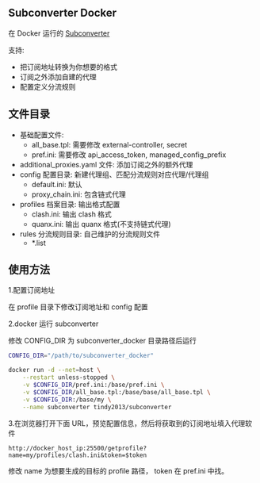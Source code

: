 ## Subconverter Docker

在 Docker 运行的 [Subconverter](https://github.com/tindy2013/subconverter)

支持:

- 把订阅地址转换为你想要的格式
- 订阅之外添加自建的代理
- 配置定义分流规则


## 文件目录

- 基础配置文件:
    - all_base.tpl: 需要修改 external-controller, secret
    - pref.ini: 需要修改 api_access_token, managed_config_prefix
- additional_proxies.yaml 文件: 添加订阅之外的额外代理
- config 配置目录: 新建代理组、匹配分流规则对应代理/代理组
    - default.ini: 默认
    - proxy_chain.ini: 包含链式代理
- profiles 档案目录: 输出格式配置
    - clash.ini: 输出 clash 格式
    - quanx.ini: 输出 quanx 格式(不支持链式代理)
- rules 分流规则目录: 自己维护的分流规则文件
    - *.list


## 使用方法


1.配置订阅地址

在 profile 目录下修改订阅地址和 config 配置

2.docker 运行 subconverter

修改 CONFIG_DIR 为 subconverter_docker 目录路径后运行

```bash
CONFIG_DIR="/path/to/subconverter_docker"

docker run -d --net=host \
    --restart unless-stopped \
    -v $CONFIG_DIR/pref.ini:/base/pref.ini \
    -v $CONFIG_DIR/all_base.tpl:/base/base/all_base.tpl \
    -v $CONFIG_DIR:/base/my \
    --name subconverter tindy2013/subconverter
```

3.在浏览器打开下面 URL，预览配置信息，然后将获取到的订阅地址填入代理软件

```
http://docker_host_ip:25500/getprofile?name=my/profiles/clash.ini&token=$token
```

修改 name 为想要生成的目标的 profile 路径， token 在 pref.ini 中找。
